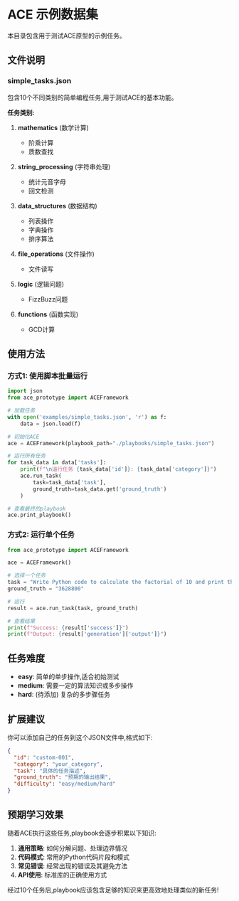 # ACE 示例数据集

本目录包含用于测试ACE原型的示例任务。

## 文件说明

### simple_tasks.json

包含10个不同类别的简单编程任务,用于测试ACE的基本功能。

**任务类别:**

1. **mathematics** (数学计算)
   - 阶乘计算
   - 质数查找

2. **string_processing** (字符串处理)
   - 统计元音字母
   - 回文检测

3. **data_structures** (数据结构)
   - 列表操作
   - 字典操作
   - 排序算法

4. **file_operations** (文件操作)
   - 文件读写

5. **logic** (逻辑问题)
   - FizzBuzz问题

6. **functions** (函数实现)
   - GCD计算

## 使用方法

### 方式1: 使用脚本批量运行

```python
import json
from ace_prototype import ACEFramework

# 加载任务
with open('examples/simple_tasks.json', 'r') as f:
    data = json.load(f)

# 初始化ACE
ace = ACEFramework(playbook_path="./playbooks/simple_tasks.json")

# 运行所有任务
for task_data in data['tasks']:
    print(f"\n运行任务 {task_data['id']}: {task_data['category']}")
    ace.run_task(
        task=task_data['task'],
        ground_truth=task_data.get('ground_truth')
    )

# 查看最终的playbook
ace.print_playbook()
```

### 方式2: 运行单个任务

```python
from ace_prototype import ACEFramework

ace = ACEFramework()

# 选择一个任务
task = "Write Python code to calculate the factorial of 10 and print the result."
ground_truth = "3628800"

# 运行
result = ace.run_task(task, ground_truth)

# 查看结果
print(f"Success: {result['success']}")
print(f"Output: {result['generation']['output']}")
```

## 任务难度

- **easy**: 简单的单步操作,适合初始测试
- **medium**: 需要一定的算法知识或多步操作
- **hard**: (待添加) 复杂的多步骤任务

## 扩展建议

你可以添加自己的任务到这个JSON文件中,格式如下:

```json
{
  "id": "custom-001",
  "category": "your_category",
  "task": "具体的任务描述",
  "ground_truth": "预期的输出结果",
  "difficulty": "easy/medium/hard"
}
```

## 预期学习效果

随着ACE执行这些任务,playbook会逐步积累以下知识:

1. **通用策略**: 如何分解问题、处理边界情况
2. **代码模式**: 常用的Python代码片段和模式
3. **常见错误**: 经常出现的错误及其避免方法
4. **API使用**: 标准库的正确使用方式

经过10个任务后,playbook应该包含足够的知识来更高效地处理类似的新任务!
